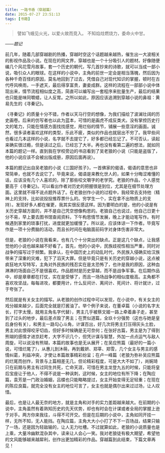 ```yaml
---
title: 一路书香（穿越篇）
date: 2015-07-27 23:51:13
tags: [书籍]
---
```


>譬如飞蛾见火光，以爱火故而竞入。
不知焰炷燃烧力，委命火中甘。

*——题记*

前几年，随着几部穿越剧的热播，穿越时空这个话题越来越热，催生出一大波相关的影视作品及小说。在现在的网文界，穿越也是一个十分吸引人的题材。好像随便编几个风花雪月故事，套一个历史的朝代，写几首抄来的诗歌，就可以当成一部小说，吸引众人的眼球。在这样的小说中，主角的前世一定会是相当落魄，然后因为各种千奇百怪的原因，莫名地回到了过去，凭借自己对现代知识的掌握，顿时在古代呼风唤雨，一手遮天，最后得享富贵，妻妾成群。这样的流程在一部部小说中体现出来，情节流程相似度之高，简直可以编写出一套程序来批量生产，最后的结果也只能是味同嚼蜡，让人反胃。之所以如此，原因应该追溯到穿越小说的鼻祖：黄易先生的《寻秦记》。

《寻秦记》的质量十分不错，作者以天马行空的想像，为我们描绘了波澜壮阔的历史画卷。后来的仿写者也以此为蓝本，可惜的是画虎不成反类犬。没有掌控历史行文的笔力，只能在情感方面找找感觉，用烂俗的情节，铺展一些意淫的画面。诚然，很多读者喜欢这样的类型，乐此不疲，类似的作品也就层出不穷了。我早些间也看过几本这样的小说，名字就不去提它了，好多都已经忘记了。不可否认，读起来确实很过瘾，但是读过之后，已经忘了大半。再也没有看第二遍的想法，就如同本篇的题记一样。直到我在学校旁边的书店看到了吴老狼的小说（只能是盗版了，他的小说应该不会被出版成册，原因后面再说）。

本篇的题记出自吴老狼的小说《三国好孩子》，一首佛家的偈语，偈语的意思也非常简单，也就不去说它了。毕竟来说，偈语是来教化世人的，如果十分晦涩难懂的话，应该没有几个人喜欢的，除了那些咬文嚼字的老学究。老狼的作品，个人感觉要高于《寻秦记》。可以看出作者对历史的把握很是到位，尤其是在细节处理方面。这里就不得不说点题外话了。在老狼创作小说的过程中，我经常去支持他（精神上的支持，比如说投投推荐票什么的。穷学生一个，实在拿不出物质上的支持）。发现好多人都在催更，我其实很反感这样。因为要明白的是，他的小说是有关历史穿越方面的，并不是自己凭空想像构思的。老狼自己也说过，他自己日更十分不易，早上要去图书馆查阅资料，下午构思情节发展，晚上才能动笔写作。有时候遇到家里的琐事打扰，进度就更加缓慢了。所以说，应该体谅一下作者。毕竟写作是一项十分费脑的活动，而且长时间在电脑面前码字对身体伤害非常大。

但是，老狼的小说在我看来，也有几个十分突出的缺点。正是这几个缺点，让我感觉他的小说也越来越不好看了。首先，他的小说中，民族歧视性相当严重，同时对战争的描写过于频繁。我承认，在中国历史上的动乱时代，外民族入侵确实给汉族带来了深重的灾难，犯下了滔天大罪。但是毕竟只是有关历史的穿越小说，这点被疯狂地大写特写，主角对外民族的残忍实在是太恐怖了，也许是我的原因，这种血淋淋的场面自己不是很喜欢。作品题材是历史穿越，而不是战争军事。在后期作品中，却是章章都在打仗，实在是受够了，而且一场场战争的相似度极高。主角都不喜欢攻坚战，每每进攻，都要用计，什么反间计、离间计、死间计、将计就计，过于夸张了。

然后就是有关女主的描写。从老狼的创作过程中可以发现，在小说中，有关女主的戏分越来越少，后面完全就是打酱油了。举个例子来说，在董卓篇（小说的名字太长，打字太慢，就用主角名字代替），男主几乎被蔡文姬一路上牵着鼻子走，甚至到了过头的地步，最后差点毁了男主；在贾似道篇，全玖十分强势（这也与她是皇后身份有关），和男主一路勾心斗角，计谋百出，好几次将男主打压得灰头土脸，男主对此恨得咬牙切齿，但好多时候确是无可奈何；在张好古篇，男主是为了得到熊瑚的感情才进京赶考，大字不识几个，但凭计谋与智慧，外加一点点运气与敌人周旋，可以说没有熊瑚，本篇的故事也是无从展开；在吴应熊篇（最好的一篇小说，可惜烂尾了），从惠儿到沐萌，再到戴妍、郑莘、郑雪，几个女主与男主的感情纠葛，利益冲突，才使让本篇故事精彩纷呈；在卢一峰篇（老狼为弥补吴应熊篇的烂尾而创作，背景与上篇相差无几，但论精彩程度，可是大大不如了），尚婉琦只在前期与男主有过同生共死，亡命天涯，可惜在男主龙登九五的时候，只能将皇后宝座让于他人，不得不说是一种讽刺，这时候，女主的地位有所下降；在陶应篇，袁芳是一门政治婚姻，吕蝶也只能略略提过，女主开始变得无足轻重；在现在的陈应良篇，就完全没有女主的地位可言了，女主也就是偶尔出来过过场，让人叹惜。

最后，也是让人最无奈的地方，就是主角和对手的实力差距越来越大。在前期的小说中，主角虽然有着熟知历史的先天优势，却也有时会在计谋或者全局的掌握上逊于对手。两方你来我往，斗得不可开交。但是在后期的小说中，主角如同开挂一样，无所不知，无人能挡。在陶应篇，主角大大小小打了不下一百场战，结果只输了一场，还是因为轻敌输的，让人无力吐槽。不过就算如此，老狼的小说质量也是上乘，大量冷幽默混杂其中，读来让人会心一笑。我对老狼徒有极大期望，希望他的文风能够越来越犀利，创作出更加精彩的作品。穿越篇到此结束，下篇文章再见！
